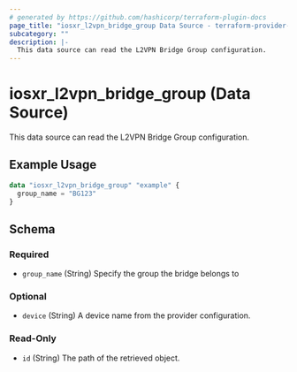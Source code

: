 ```yaml
---
# generated by https://github.com/hashicorp/terraform-plugin-docs
page_title: "iosxr_l2vpn_bridge_group Data Source - terraform-provider-iosxr"
subcategory: ""
description: |-
  This data source can read the L2VPN Bridge Group configuration.
---
```


# iosxr_l2vpn_bridge_group (Data Source)

This data source can read the L2VPN Bridge Group configuration.

## Example Usage

```terraform
data "iosxr_l2vpn_bridge_group" "example" {
  group_name = "BG123"
}
```

<!-- schema generated by tfplugindocs -->
## Schema

### Required

- `group_name` (String) Specify the group the bridge belongs to

### Optional

- `device` (String) A device name from the provider configuration.

### Read-Only

- `id` (String) The path of the retrieved object.
